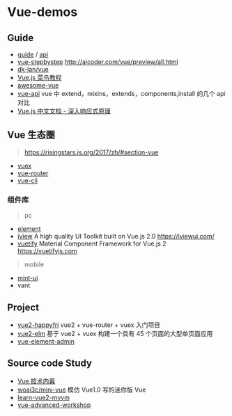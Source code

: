 # Vue-demos

## Guide

- [guide](https://cn.vuejs.org/v2/guide/) / [api](https://cn.vuejs.org/v2/api/)
- [vue-stepbystep](https://github.com/malun666/vue-stepbystep) http://aicoder.com/vue/preview/all.html
- [dk-lan/vue](https://github.com/dk-lan/vue)
- [Vue.js 菜鸟教程](http://www.runoob.com/vue2/vue-tutorial.html)
- [awesome-vue](https://github.com/vuejs/awesome-vue)
- [vue-api](https://github.com/lanzhsh/vue-api) vue 中 extend，mixins，extends，components,install 的几个 api 对比
- [Vue.js 中文文档 - 深入响应式原理](https://vuejs.bootcss.com/guide/reactivity.html)

## Vue 生态圈

> https://risingstars.js.org/2017/zh/#section-vue

- [vuex](https://github.com/vuejs/vuex)
- [vue-router](https://github.com/vuejs/vue-router)
- [vue-cli](https://github.com/vuejs/vue-cli)

### 组件库

> pc

- [element](https://github.com/ElemeFE/element)
- [iview](https://github.com/iview/iview) A high quality UI Toolkit built on Vue.js 2.0 https://iviewui.com/
- [vuetify](https://github.com/vuetifyjs/vuetify) Material Component Framework for Vue.js 2 https://vuetifyjs.com

> mobile

- [mint-ui](https://github.com/ElemeFE/mint-ui/)
- vant

## Project

- [vue2-happyfri](https://github.com/bailicangdu/vue2-happyfri) vue2 + vue-router + vuex 入门项目
- [vue2-elm](https://github.com/bailicangdu/vue2-elm)
  基于 vue2 + vuex 构建一个具有 45 个页面的大型单页面应用
- [vue-element-admin](https://github.com/PanJiaChen/vue-element-admin)

## Source code Study

- [Vue 技术内幕](http://hcysun.me/vue-design/)
- [woai3c/mini-vue](https://github.com/woai3c/mini-vue) 模仿 Vue1.0 写的迷你版 Vue
- [learn-vue2-mvvm](https://github.com/wangfupeng1988/learn-vue2-mvvm)
- [vue-advanced-workshop](https://vue-course-doc.vercel.app/)
